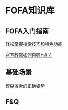 
# FOFA知识库

## FOFA入门指南
[轻松掌握搜索技巧和特色功能](https://github.com/FofaInfo/Awesome-FOFA/blob/main/Get%20Started%20with%20FOFA/FOF%E5%85%A5%E9%97%A8%E6%8C%87%E5%8D%97_ZH/%E8%BD%BB%E6%9D%BE%E6%8E%8C%E6%8F%A1%E6%90%9C%E7%B4%A2%E6%8A%80%E5%B7%A7%E5%92%8C%E7%89%B9%E8%89%B2%E5%8A%9F%E8%83%BD.md)

[官方教你如何白嫖F点？](https://github.com/FofaInfo/Awesome-FOFA/blob/main/Get%20Started%20with%20FOFA/FOF%E5%85%A5%E9%97%A8%E6%8C%87%E5%8D%97_ZH/%E5%AE%98%E6%96%B9%E6%95%99%E4%BD%A0%E5%A6%82%E4%BD%95%E7%99%BD%E5%AB%96F%E7%82%B9%EF%BC%9F.md)

## 基础场景
[模糊搜索的正确姿势](https://github.com/FofaInfo/Awesome-FOFA/blob/main/Basic%20scenario/Basic%20scenario_ZH/FOFA%E6%A8%A1%E7%B3%8A%E6%90%9C%E7%B4%A2%E7%9A%84%E6%AD%A3%E7%A1%AE%E5%A7%BF%E5%8A%BF.md)
<br>

## F&Q
